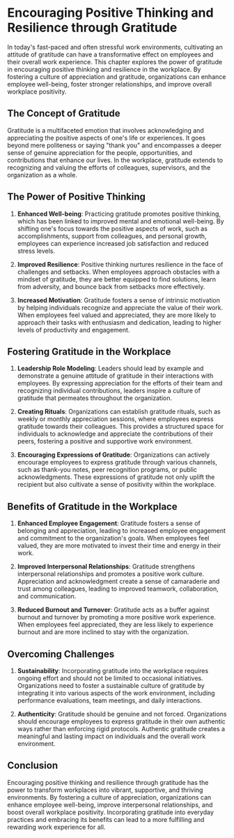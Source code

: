 # Encouraging Positive Thinking and Resilience through Gratitude

In today's fast-paced and often stressful work environments, cultivating an attitude of gratitude can have a transformative effect on employees and their overall work experience. This chapter explores the power of gratitude in encouraging positive thinking and resilience in the workplace. By fostering a culture of appreciation and gratitude, organizations can enhance employee well-being, foster stronger relationships, and improve overall workplace positivity.

## The Concept of Gratitude

Gratitude is a multifaceted emotion that involves acknowledging and appreciating the positive aspects of one's life or experiences. It goes beyond mere politeness or saying "thank you" and encompasses a deeper sense of genuine appreciation for the people, opportunities, and contributions that enhance our lives. In the workplace, gratitude extends to recognizing and valuing the efforts of colleagues, supervisors, and the organization as a whole.

## The Power of Positive Thinking

1. **Enhanced Well-being**: Practicing gratitude promotes positive thinking, which has been linked to improved mental and emotional well-being. By shifting one's focus towards the positive aspects of work, such as accomplishments, support from colleagues, and personal growth, employees can experience increased job satisfaction and reduced stress levels.

2. **Improved Resilience**: Positive thinking nurtures resilience in the face of challenges and setbacks. When employees approach obstacles with a mindset of gratitude, they are better equipped to find solutions, learn from adversity, and bounce back from setbacks more effectively.

3. **Increased Motivation**: Gratitude fosters a sense of intrinsic motivation by helping individuals recognize and appreciate the value of their work. When employees feel valued and appreciated, they are more likely to approach their tasks with enthusiasm and dedication, leading to higher levels of productivity and engagement.

## Fostering Gratitude in the Workplace

1. **Leadership Role Modeling**: Leaders should lead by example and demonstrate a genuine attitude of gratitude in their interactions with employees. By expressing appreciation for the efforts of their team and recognizing individual contributions, leaders inspire a culture of gratitude that permeates throughout the organization.

2. **Creating Rituals**: Organizations can establish gratitude rituals, such as weekly or monthly appreciation sessions, where employees express gratitude towards their colleagues. This provides a structured space for individuals to acknowledge and appreciate the contributions of their peers, fostering a positive and supportive work environment.

3. **Encouraging Expressions of Gratitude**: Organizations can actively encourage employees to express gratitude through various channels, such as thank-you notes, peer recognition programs, or public acknowledgments. These expressions of gratitude not only uplift the recipient but also cultivate a sense of positivity within the workplace.

## Benefits of Gratitude in the Workplace

1. **Enhanced Employee Engagement**: Gratitude fosters a sense of belonging and appreciation, leading to increased employee engagement and commitment to the organization's goals. When employees feel valued, they are more motivated to invest their time and energy in their work.

2. **Improved Interpersonal Relationships**: Gratitude strengthens interpersonal relationships and promotes a positive work culture. Appreciation and acknowledgment create a sense of camaraderie and trust among colleagues, leading to improved teamwork, collaboration, and communication.

3. **Reduced Burnout and Turnover**: Gratitude acts as a buffer against burnout and turnover by promoting a more positive work experience. When employees feel appreciated, they are less likely to experience burnout and are more inclined to stay with the organization.

## Overcoming Challenges

1. **Sustainability**: Incorporating gratitude into the workplace requires ongoing effort and should not be limited to occasional initiatives. Organizations need to foster a sustainable culture of gratitude by integrating it into various aspects of the work environment, including performance evaluations, team meetings, and daily interactions.

2. **Authenticity**: Gratitude should be genuine and not forced. Organizations should encourage employees to express gratitude in their own authentic ways rather than enforcing rigid protocols. Authentic gratitude creates a meaningful and lasting impact on individuals and the overall work environment.

## Conclusion

Encouraging positive thinking and resilience through gratitude has the power to transform workplaces into vibrant, supportive, and thriving environments. By fostering a culture of appreciation, organizations can enhance employee well-being, improve interpersonal relationships, and boost overall workplace positivity. Incorporating gratitude into everyday practices and embracing its benefits can lead to a more fulfilling and rewarding work experience for all.
